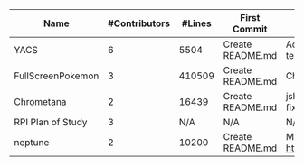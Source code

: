 | Name | #Contributors | #Lines | First Commit | Last Commit |
|------|---------------|--------|---------------|--------------|
|YACS|6|5504|Create README.md|Added unfinished handlebars templates file|
|FullScreenPokemon|3|410509|Create README.md|Changed all instances of var to let|
|Chrometana|2|16439|Create README.md|jshint linting config and linting fixes|
|RPI Plan of Study|3|N/A|N/A|N/A|
|neptune|2|10200|Create README.md|Merge branch 'master' of https://github.com/sarbos/neptune|
